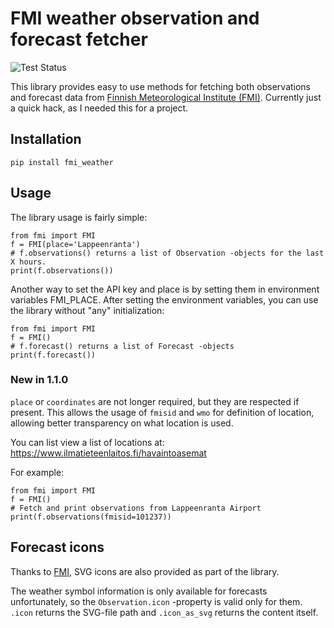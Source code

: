 FMI weather observation and forecast fetcher
============================================
![Test Status](https://github.com/kipe/fmi/workflows/Test/badge.svg?branch=master)

This library provides easy to use methods for fetching both observations and
forecast data from [Finnish Meteorological Institute (FMI)](https://en.ilmatieteenlaitos.fi/open-data).
Currently just a quick hack, as I needed this for a project.


Installation
-----
```
pip install fmi_weather
```

Usage
-----

The library usage is fairly simple:
```
from fmi import FMI
f = FMI(place='Lappeenranta')
# f.observations() returns a list of Observation -objects for the last X hours.
print(f.observations())
```

Another way to set the API key and place is by setting them in environment variables FMI_PLACE.
After setting the environment variables, you can use the library without "any" initialization:
```
from fmi import FMI
f = FMI()
# f.forecast() returns a list of Forecast -objects
print(f.forecast())
```

### New in 1.1.0
`place` or `coordinates` are not longer required,
but they are respected if present.
This allows the usage of `fmisid` and `wmo` for definition of location,
allowing better transparency on what location is used.

You can list view a list of locations at:
https://www.ilmatieteenlaitos.fi/havaintoasemat

For example:
```
from fmi import FMI
f = FMI()
# Fetch and print observations from Lappeenranta Airport
print(f.observations(fmisid=101237))
```

Forecast icons
--------------

Thanks to [FMI](https://github.com/fmidev/opendata-resources),
SVG icons are also provided as part of the library.

The weather symbol information is only available for forecasts unfortunately,
so the `Observation.icon` -property is valid only for them.
`.icon` returns the SVG-file path and `.icon_as_svg` returns the content itself.
